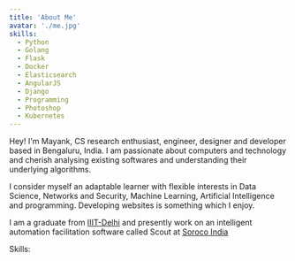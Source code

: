 ```yaml
---
title: 'About Me'
avatar: './me.jpg'
skills:
  - Python
  - Golang
  - Flask
  - Docker
  - Elasticsearch
  - AngularJS
  - Django
  - Programming
  - Photoshop
  - Kubernetes
---
```


Hey! I'm Mayank, CS research enthusiast, engineer, designer and developer based in Bengaluru, India. I am passionate about computers and technology and cherish analysing existing softwares and understanding their underlying algorithms.

I consider myself an adaptable learner with flexible interests in Data Science, Networks and Security, Machine Learning, Artificial Intelligence and programming. Developing websites is something which I enjoy.

I am a graduate from [IIIT-Delhi](https://www.iiitd.ac.in/) and presently work on an intelligent automation facilitation software called Scout at [Soroco India](https://soroco.com/)

Skills:
